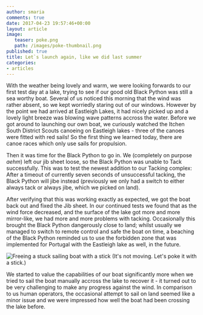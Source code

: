 ```yaml
---
author: smaria
comments: true
date: 2017-04-23 19:57:46+00:00
layout: article
image:
   teaser: poke.png
   path: /images/poke-thumbnail.png
published: true
title: Let`s launch again, like we did last summer
categories:
- articles
---
```


With the weather being lovely and warm, we were looking forwards to our first test day at a lake,
trying to see if our good old Black Python was still a sea worthy boat.
Several of us noticed this morning that the wind was rather absent, so we kept worriedly staring out of our
windows. However by the point we had arrived at Eastleigh Lakes, it had nicely picked up and a lovely light
breeze was blowing wave patterns accross the water.
Before we got around to launching our own boat, we curiously watched the Itchen South District Scouts
canoeing on Eastleigh lakes - three of the canoes were fitted with red sails!
So the first thing we learned today, there are canoe races which only use sails for propulsion.

Then it was time for the Black Python to go in. We (completely on purpose *aehm*) left our jib sheet loose, so the Black
Python was unable to Tack successfully. This was to test the newest addition to our Tacking complex: After a timeout of currently
seven seconds of unsuccessful tacking, the Black Python will jibe instead (previously we only had a switch to either always tack
or always jibe, which we picked on land).

After verifying that this was working exactly as expected, we got the boat back out and fixed the Jib sheet.
In our continued tests we found that as the wind force decreased, and the surface of the lake got more and
more mirror-like, we had more and more problems with tacking.
Occasionally this brought the Black Python dangerously close to land; whilst usually we managed to switch to
remote control and safe the boat on time, a beaching of the Black Python reminded us to use the forbidden
zone that was implemented for Portugal with the Eastleigh lake as well, in the future.

![Freeing a stuck sailing boat with a stick](/images/17-04-25-poke-it-with-a-stick.png)
(It's not moving. Let's poke it with a stick.)

We started to value the capabilities of our boat significantly more when we tried to sail the boat manually
accross the lake to recover it - it turned out to be very challenging to make any progress against the wind.
In comparison to us human operators, the occasional attempt to sail on land seemed like a minor issue and
we were impressed how well the boat had been crossing the lake before.


